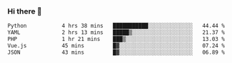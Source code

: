 ### Hi there 👋

<!--START_SECTION:waka-->

```txt
Python           4 hrs 38 mins   ███████████░░░░░░░░░░░░░░   44.44 %
YAML             2 hrs 13 mins   █████▒░░░░░░░░░░░░░░░░░░░   21.37 %
PHP              1 hr 21 mins    ███▒░░░░░░░░░░░░░░░░░░░░░   13.03 %
Vue.js           45 mins         █▓░░░░░░░░░░░░░░░░░░░░░░░   07.24 %
JSON             43 mins         █▓░░░░░░░░░░░░░░░░░░░░░░░   06.89 %
```

<!--END_SECTION:waka-->

<!--
**Jonas-VanHaeken/Jonas-VanHaeken** is a ✨ _special_ ✨ repository because its `README.md` (this file) appears on your GitHub profile.

Here are some ideas to get you started:

- 🔭 I’m currently working on ...
- 🌱 I’m currently learning ...
- 👯 I’m looking to collaborate on ...
- 🤔 I’m looking for help with ...
- 💬 Ask me about ...
- 📫 How to reach me: ...
- 😄 Pronouns: ...
- ⚡ Fun fact: ...
-->
